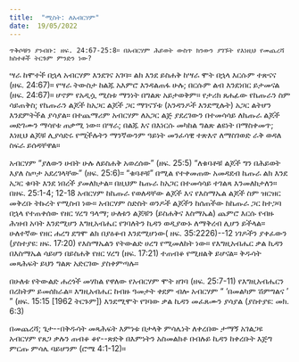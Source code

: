 ```yaml
---
title:  "ሚስት: ለአብርሃም"
date:  19/05/2022
---
```


`ጥቅሶቹን ያንብቡ: ዘፍ. 24:67-25:8። በአብርሃም ሕይወት ውስጥ ክንውን ያገኙት የእነዚህ የመጨረሻ ክስተቶች ትርጉም ምንድን ነው?`

ሣራ ከሞተች በኋላ አብርሃም እንደገና አገባ። ልክ እንደ ይስሐቅ ከሣራ ሞት በኋላ እርሱም ተጽናና (ዘፍ. 24:67)። የሣራ ትውስታ ከልጁ አእምሮ እንዳልጠፋ ሁሉ; በርሱም ልብ እንደነበር ይታመናል (ዘፍ. 24:67)። ሆኖም የአዲሷ ሚስቱ ማንነት በግልጽ አይታወቅም። የታሪክ ጸሐፊው የኬጡራን ስም ሳይጠቅስ; የኬጡራን ልጆች ከአጋር ልጆች ጋር ማገናኘቱ (አንዳንዶች እንደሚሉት) አጋር ልትሆን እንደምትችል ያሳያል። በተጨማሪም አብርሃም ለአጋር ልጅ ያደረገውን በተመሳሳይ ለኬጡራ ልጆች መድገሙን ማሳየቱ ጠቃሚ ነው። በሣራ; በልጁ እና በእነርሱ መካከል ግልጽ ልዩነት በማስቀመጥ; እነዚህ ልጆቹ ሊያሳድሩ የሚችሉትን ማንኛውንም ዓይነት መንፈሳዊ ተጽእኖ ለማስገወድ ራቅ ወዳለ ስፍራ ይሰዳቸዋል።

አብርሃም “ያለውን ሀብት ሁሉ ለይስሐቅ አወረሰው” (ዘፍ. 25:5) “ለቁባቶቹ ልጆች ግን በሕይወት እያለ ስጦታ አደረገላቸው” (ዘፍ. 25:6)። “ቁባቶቹ” በሚል የተቀመጠው አመዳደብ ኬጡራ ልክ እንደ አጋር ቁባት እንደ ነበረች ያመለክታል። በዚህም ኬጡራ ከአጋር በተመሳሳይ ተገልጻ እንመለከታለን። በዘፍ. 25:1-4; 12-18 አብርሃም ከኬጡራ የወለዳቸው ልጆች እና የእስማኤል ልጆች ስም ዝርዝር መቅረቡ ትኩረት የሚስብ ነው። አብርሃም ስድስት ወንዶች ልጆችን ከሰጠችው ከኬጡራ ጋር ከተጋባ በኋላ የተጠቀሰው የዘር ሃረግ ዓላማ; ሁለቱን ልጆቹን (ይስሐቅና እስማኤል) ጨምሮ እርሱ የብዙ ሕዝብ አባት እንደሚሆን እግዚአብሔር የገባለትን ኪዳን ወዲያውኑ ለማቅረብ ሊሆን ይችላል።  ሁለተኛው የዘር ሐረግ ደግሞ ልክ በያዕቆብ እንደሚሆነው( ዘፍ. 35:2226)--12 ነገዶችን ያቀፈውን (ያስተያዩ: ዘፍ. 17:20) የእስማኤልን የትውልድ ሀረግ የሚመለከት ነው። የእግዚአብሔር ቃል ኪዳን በእስማኤል ሳይሆን በይስሐቅ የዘር ሃረግ (ዘፍ. 17:21) ተጠብቆ የሚዘልቅ ይሆናል። ቅዱሳት መጻሕፍት ይህን ግልጽ አድርገው ያስቀምጣሉ።

በሁለቱ የትውልድ ሐረጎች መሃከል የዋለው የአብርሃም ሞት ዘገባ (ዘፍ. 25:7-11) የእግዚአብሔርን በረከትም ይመሰክራል። እግዚአብሔር ከብዙ ዓመታት ቀደም ብሎ አብርሃም “ ‘በመልካም ሽምግልና ’ ” (ዘፍ. 15:15 [1962 ትርጉም]) እንደሚሞት የገባው ቃል ኪዳን መፈጸሙን ያሳያል (ያስተያዩ: መክ. 6:3)

በመጨረሻ; ጌታ--በቅዱሳት መጻሕፍት እምነቱ በታላቅ ምሳሌነት ለቀረበው ታማኝ አገልጋዩ አብርሃም የጸጋ ቃሉን ጠብቆ ቆየ--ጽድቅ በእምነትን አስመልክቶ በብሉይ ኪዳን ከቀረቡት እጅግ ምርጡ ምሳሌ ባይሆንም (ሮሜ 4:1-12)።